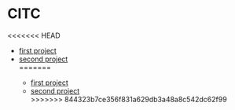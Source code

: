 # CITC

<<<<<<< HEAD



<ul>
<li><a href="first_project/index.html" target="_blank">first project</a>
</li>
<li><a href="second_project/index.html" target="_blank">second project</a></li>
=======
<ul>
<li><a href="First_project/index.html" target="_blank">first project</a>
</li>
<li><a href="Second_Project/index.html" target="_blank">second project</a></li>
>>>>>>> 844323b7ce356f831a629db3a48a8c542dc62f99


</ul>

